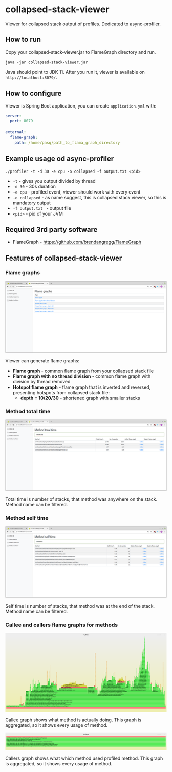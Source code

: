 # collapsed-stack-viewer
Viewer for collapsed stack output of profiles. Dedicated to async-profiler.

## How to run
Copy your collapsed-stack-viewer.jar to FlameGraph directory and run.

`java -jar collapsed-stack-viewer.jar`

Java should point to JDK 11. After you run it, viewer is available on `http://localhost:8079/`.

## How to configure
Viewer is Spring Boot application, you can create `application.yml` with:

```yaml
server:
  port: 8079 

external:
  flame-graph:
    path: /home/pasq/path_to_flama_graph_directory
```

## Example usage od async-profiler
`
./profiler -t -d 30 -e cpu -o collapsed -f output.txt <pid>
`

* `-t` - gives you output divided by thread
* `-d 30` - 30s duration
* `-e cpu` - profiled event, viewer should work with every event
* `-o collapsed` - as name suggest, this is collapsed stack viewer, so this is mandatory output
* `-f output.txt ` - output file
* `<pid>` - pid of your JVM

## Required 3rd party software
* FlameGraph - https://github.com/brendangregg/FlameGraph

## Features of collapsed-stack-viewer
### Flame graphs
![Flame graphs](images/flame-graphs.png)

Viewer can generate flame graphs:
* **Flame graph** - common flame graph from your collapsed stack file
* **Flame graph with no thread division** - common flame graph with division by thread removed
* **Hotspot flame graph** - flame graph that is inverted and reversed, presenting hotspots from collapsed stack file:
  *  **depth = 10/20/30** - shortened graph with smaller stacks

### Method total time
![Total time](images/total-time.png)

Total time is number of stacks, that method was anywhere on the stack. Method name can be filtered.    

### Method self time
![Self time](images/self-time.png)

Self time is number of stacks, that method was at the end of the stack. Method name can be filtered.      

### Callee and callers flame graphs for methods
![Callee](images/callee.svg)

Callee graph shows what method is actually doing. This graph is aggregated, so it shows every usage of method.

![Callee](images/callers.svg)

Callers graph shows what which method used profiled method. This graph is aggregated, so it shows every usage of method.
